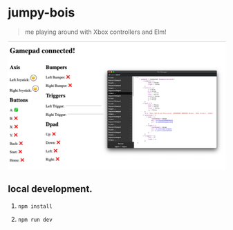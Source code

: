 # jumpy-bois
> me playing around with Xbox controllers and Elm!

![a screenshot of the app and elm debugger](./screenshot.png)

## local development.

1. `npm install`

1. `npm run dev`
